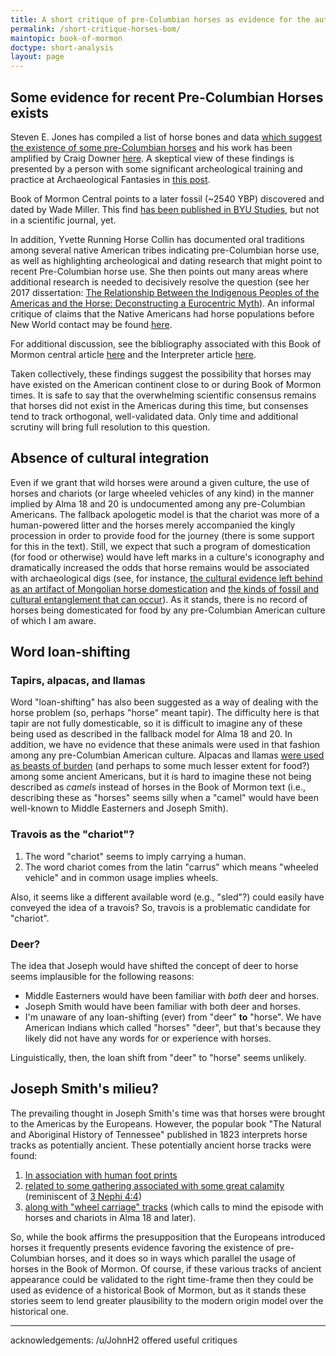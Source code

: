 ```yaml
---
title: A short critique of pre-Columbian horses as evidence for the authenticity of the Book of Mormon
permalink: /short-critique-horses-bom/
maintopic: book-of-mormon
doctype: short-analysis
layout: page
---
```


## Some evidence for recent Pre-Columbian Horses exists

Steven E. Jones has compiled a list of horse bones and data [which suggest the existence of some pre-Columbian horses](https://www.researchgate.net/publication/303446285_Were_there_Horses_in_the_Americas_before_Columbus) and his work has been amplified by Craig Downer [here](http://article.sciencepublishinggroup.com/pdf/10.11648.j.ajls.20140201.12.pdf).  A skeptical view of these findings is presented by a person with some significant archeological training and practice at Archaeological Fantasies in [this post](https://archyfantasies.com/a-horse-is-a-horse/).

Book of Mormon Central points to a later fossil (~2540 YBP) discovered and dated by Wade Miller.  This find [has been published in BYU Studies](https://www.reddit.com/r/exmormon/comments/8dovks/an_attempt_to_account_for_the_use_of_horse_in_the/dxoyvsk/), but not in a scientific journal, yet.

In addition, Yvette Running Horse Collin has documented oral traditions among several native American tribes indicating pre-Columbian horse use, as well as highlighting archeological and dating research that might point to recent Pre-Columbian horse use.  She then points out many areas where additional research is needed to decisively resolve the question (see her 2017 dissertation: [The Relationship Between the Indigenous Peoples of the Americas and the Horse: Deconstructing a Eurocentric Myth](https://search.proquest.com/docview/1895090520?pq-origsite=gscholar)).  An informal critique of claims that the Native Americans had horse populations before New World contact may be found [here](https://www.reddit.com/r/mormon/comments/ewf5h4/follow_up_to_a_peterson_among_the_horses_and/).

For additional discussion, see the bibliography associated with this Book of Mormon central article [here](https://bookofmormoncentral.org/qa/why-does-the-book-of-mormon-mention-horses) and the Interpreter article [here](http://interpreterfoundation.org/animals-in-the-book-of-mormon-challenges-and-perspectives/).

Taken collectively, these findings suggest the possibility that horses may have existed on the American continent close to or during Book of Mormon times.  It is safe to say that the overwhelming scientific consensus remains that horses did not exist in the Americas during this time, but consenses tend to track orthogonal, well-validated data.  Only time and additional scrutiny will bring full resolution to this question.

## Absence of cultural integration

Even if we grant that wild horses were around a given culture, the use of horses and chariots (or large wheeled vehicles of any kind) in the manner implied by Alma 18 and 20 is undocumented among any pre-Columbian Americans.  The fallback apologetic model is that the chariot was more of a human-powered litter and the horses merely accompanied the kingly procession in order to provide food for the journey (there is some support for this in the text).  Still, we expect that such a program of domestication (for food or otherwise) would have left marks in a culture's iconography and dramatically increased the odds that horse remains would be associated with archaeological digs (see, for instance, [the cultural evidence left behind as an artifact of Mongolian horse domestication](https://www.sapiens.org/column/off-the-map/horse-domestication-mongolia/) and [the kinds of fossil and cultural entanglement that can occur](http://www.ancient-origins.net/news-history-archaeology/mesoamericans-teotihuacan-kept-ferocious-animals-captive-and-may-have-fed-020668)). As it stands, there is no record of horses being domesticated for food by any pre-Columbian American culture of which I am aware.

## Word loan-shifting

### Tapirs, alpacas, and llamas

Word "loan-shifting" has also been suggested as a way of dealing with the horse problem (so, perhaps "horse" meant tapir).  The difficulty here is that tapir are not fully domesticable, so it is difficult to imagine any of these being used as described in the fallback model for Alma 18 and 20.  In addition, we have no evidence that these animals were used in that fashion among any pre-Columbian American culture.  Alpacas and llamas [were used as beasts of burden](http://www.llamapack.com/text/history.html) (and perhaps to some much lesser extent for food?) among some ancient Americans, but it is hard to imagine these not being described as *camels* instead of horses in the Book of Mormon text (i.e., describing these as "horses" seems silly when a "camel" would have been well-known to Middle Easterners and Joseph Smith).

### Travois as the "chariot"?

1. The word "chariot" seems to imply carrying a human.
2. The word chariot comes from the latin "carrus" which means "wheeled vehicle" and in common usage implies wheels.

Also, it seems like a different available word (e.g., "sled"?) could easily have conveyed the idea of a travois?
So, travois is a problematic candidate for "chariot".

### Deer?

The idea that Joseph would have shifted the concept of deer to horse seems implausible for the following reasons:

* Middle Easterners would have been familiar with _both_ deer and horses.
* Joseph Smith would have been familiar with both deer and horses.
* I'm unaware of any loan-shifting (ever) from "deer" **to** "horse".  We have American Indians which called "horses" "deer", but that's because they likely did not have any words for or experience with horses.

Linguistically, then, the loan shift from "deer" to "horse" seems unlikely.

## Joseph Smith's milieu?

The prevailing thought in Joseph Smith's time was that horses were brought to the Americas by the Europeans.  However, the popular book "The Natural and Aboriginal History of Tennessee" published in 1823 interprets horse tracks as potentially ancient.  These potentially ancient horse tracks were found:

1. [In association with human foot prints](https://archive.org/stream/naturalaborigina00hayw#page/n41/mode/2up/search/horse)
2. [related to some gathering associated with some great calamity](https://archive.org/stream/naturalaborigina00hayw#page/160/mode/2up/search/horses) (reminiscent of [3 Nephi 4:4](https://www.lds.org/scriptures/bofm/3-ne/4.4))
3. [along with "wheel carriage" tracks](https://archive.org/stream/naturalaborigina00hayw#page/162/mode/2up/search/horse) (which calls to mind the episode with horses and chariots in Alma 18 and later).

So, while the book affirms the presupposition that the Europeans introduced horses it frequently presents evidence favoring the existence of pre-Columbian horses, and it does so in ways which parallel the usage of horses in the Book of Mormon.  Of course, if these various tracks of ancient appearance could be validated to the right time-frame then they could be used as evidence of a historical Book of Mormon, but as it stands these stories seem to lend greater plausibility to the modern origin model over the historical one.

---

acknowledgements: /u/JohnH2 offered useful critiques
